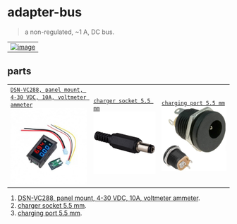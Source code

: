# adapter-bus

> a non-regulated, ~1 A, DC bus.

|   |
| --- |
| [![image](https://github.com/kamangir/bluer-designs//blob/main/adapter-bus/wiring.png?raw=true)](https://github.com/kamangir/bluer-designs//blob/main/adapter-bus/wiring.svg) |

## parts

|   |   |   |
| --- | --- | --- |
| [`DSN-VC288, panel mount, 4-30 VDC, 10A, voltmeter ammeter`](./parts/dsn-vc288.md) [![image](https://github.com/kamangir/assets2/raw/main/bluer-sbc/parts/dsn-vc288.jpg?raw=true)](./parts/dsn-vc288.md)  | [`charger socket 5.5 mm`](./parts/charger-socket.md) [![image](https://github.com/kamangir/assets2/raw/main/bluer-sbc/parts/charger-socket.jpg?raw=true)](./parts/charger-socket.md)  | [`charging port 5.5 mm`](./parts/charging-port.md) [![image](https://github.com/kamangir/assets2/raw/main/bluer-sbc/parts/charging-port.jpg?raw=true)](./parts/charging-port.md)  |

1. [DSN-VC288, panel mount, 4-30 VDC, 10A, voltmeter ammeter](./parts/dsn-vc288.md).
1. [charger socket 5.5 mm](./parts/charger-socket.md).
1. [charging port 5.5 mm](./parts/charging-port.md).
